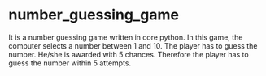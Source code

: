 # number_guessing_game
It is a number guessing game written in core python.
In this game, the computer selects a number between 1 and 10.
The player has to guess the number. He/she is awarded with 5 chances.
Therefore the player has to guess the number within 5 attempts.
